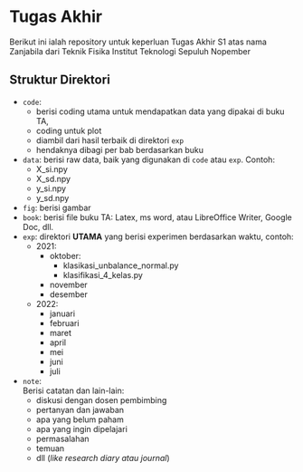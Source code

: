# Tugas Akhir  
Berikut ini ialah repository untuk keperluan Tugas Akhir S1 atas nama Zanjabila dari Teknik Fisika Institut Teknologi Sepuluh Nopember

## Struktur Direktori
- `code`: 
   - berisi coding utama untuk mendapatkan data yang dipakai di buku TA, 
   - coding untuk plot
   - diambil dari hasil terbaik di direktori `exp`
   - hendaknya dibagi per bab berdasarkan buku
- `data`: berisi raw data, baik yang digunakan di `code` atau `exp`. Contoh:  
   - X_si.npy
   - X_sd.npy
   - y_si.npy
   - y_sd.npy
- `fig`: berisi gambar
- `book`: berisi file buku TA: Latex, ms word, atau LibreOffice Writer, Google Doc, dll.
- `exp`: direktori **UTAMA** yang berisi experimen berdasarkan waktu, contoh:  
   - 2021:
      - oktober:  
         - klasikasi_unbalance_normal.py  
         - klasifikasi_4_kelas.py  
      - november
      - desember
   - 2022:  
      - januari
      - februari
      - maret  
      - april 
      - mei   
      - juni
      - juli
- `note`:  
  Berisi catatan dan lain-lain:  
  - diskusi dengan dosen pembimbing
  - pertanyan dan jawaban
  - apa yang belum paham
  - apa yang ingin dipelajari
  - permasalahan
  - temuan
  - dll (*like research diary atau journal*)
